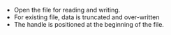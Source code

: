 - Open the file for reading and writing.
- For existing file, data is truncated and over-written
- The handle is positioned at the beginning of the file.
